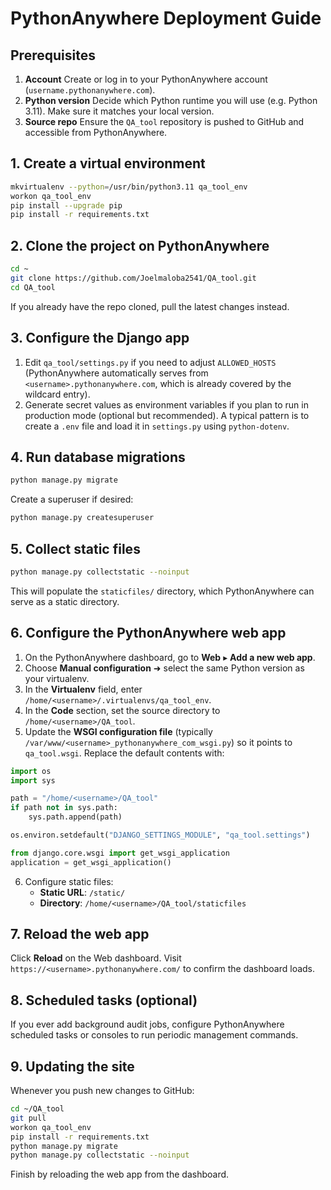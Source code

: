 # PythonAnywhere Deployment Guide

## Prerequisites
1. **Account** Create or log in to your PythonAnywhere account (`username.pythonanywhere.com`).
2. **Python version** Decide which Python runtime you will use (e.g. Python 3.11). Make sure it matches your local version.
3. **Source repo** Ensure the `QA_tool` repository is pushed to GitHub and accessible from PythonAnywhere.

## 1. Create a virtual environment
```bash
mkvirtualenv --python=/usr/bin/python3.11 qa_tool_env
workon qa_tool_env
pip install --upgrade pip
pip install -r requirements.txt
```

## 2. Clone the project on PythonAnywhere
```bash
cd ~
git clone https://github.com/Joelmaloba2541/QA_tool.git
cd QA_tool
```
If you already have the repo cloned, pull the latest changes instead.

## 3. Configure the Django app
1. Edit `qa_tool/settings.py` if you need to adjust `ALLOWED_HOSTS` (PythonAnywhere automatically serves from `<username>.pythonanywhere.com`, which is already covered by the wildcard entry).
2. Generate secret values as environment variables if you plan to run in production mode (optional but recommended). A typical pattern is to create a `.env` file and load it in `settings.py` using `python-dotenv`.

## 4. Run database migrations
```bash
python manage.py migrate
```
Create a superuser if desired:
```bash
python manage.py createsuperuser
```

## 5. Collect static files
```bash
python manage.py collectstatic --noinput
```
This will populate the `staticfiles/` directory, which PythonAnywhere can serve as a static directory.

## 6. Configure the PythonAnywhere web app
1. On the PythonAnywhere dashboard, go to **Web** ▸ **Add a new web app**.
2. Choose **Manual configuration** ➜ select the same Python version as your virtualenv.
3. In the **Virtualenv** field, enter `/home/<username>/.virtualenvs/qa_tool_env`.
4. In the **Code** section, set the source directory to `/home/<username>/QA_tool`.
5. Update the **WSGI configuration file** (typically `/var/www/<username>_pythonanywhere_com_wsgi.py`) so it points to `qa_tool.wsgi`. Replace the default contents with:
```python
import os
import sys

path = "/home/<username>/QA_tool"
if path not in sys.path:
    sys.path.append(path)

os.environ.setdefault("DJANGO_SETTINGS_MODULE", "qa_tool.settings")

from django.core.wsgi import get_wsgi_application
application = get_wsgi_application()
```
6. Configure static files:
   - **Static URL**: `/static/`
   - **Directory**: `/home/<username>/QA_tool/staticfiles`

## 7. Reload the web app
Click **Reload** on the Web dashboard. Visit `https://<username>.pythonanywhere.com/` to confirm the dashboard loads.

## 8. Scheduled tasks (optional)
If you ever add background audit jobs, configure PythonAnywhere scheduled tasks or consoles to run periodic management commands.

## 9. Updating the site
Whenever you push new changes to GitHub:
```bash
cd ~/QA_tool
git pull
workon qa_tool_env
pip install -r requirements.txt
python manage.py migrate
python manage.py collectstatic --noinput
```
Finish by reloading the web app from the dashboard.
